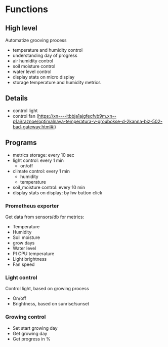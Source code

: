 # Functions

## High level

Automatize grooving process

* temperature and humidity control
* understanding day of progress
* air humidity control
* soil moisture control
* water level control
* display stats on micro display
* storage temperature and humidity metrics

## Details

* control light
* control fan (https://xn----itbbja1ajgfecfvb9m.xn--p1ai/raznoe/optimalnaya-temperatura-v-groubokse-d-2kanna-biz-502-bad-gateway.html#i)

## Programs
* metrics storage: every 10 sec
* light control: every 1 min
    + on/off
* climate control: every 1 min
    + humidity
    + temperature
* soil_moisture control: every 10 min
* display stats on display: by hw button click

### Prometheus exporter
Get data from sensors/db for metrics:

* Temperature
* Humidity
* Soil moisture
* grow days
* Water level
* PI CPU temperature
* Light brightness
* Fan speed

### Light control
Control light, based on growing process

* On/off
* Brightness, based on sunrise/sunset

### Growing control

* Set start growing day
* Get growing day
* Get progress in %

